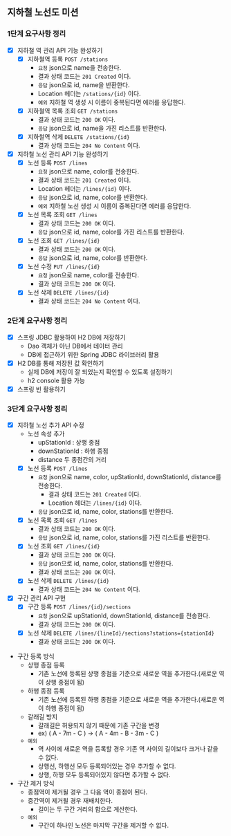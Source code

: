 
## 지하철 노선도 미션
### 1단계 요구사항 정리
- [x] 지하철 역 관리 API 기능 완성하기
  - [x] 지하철역 등록 `POST /stations`
    - `요청` json으로 name을 전송한다. 
    - 결과 상태 코드는 `201 Created` 이다.
    - `응답` json으로 id, name을 반환한다.
    - Location 헤더는 `/stations/{id}` 이다.
    - `예외` 지하철 역 생성 시 이름이 중복된다면 에러를 응답한다.
  - [x] 지하철역 목록 조회 `GET /stations`
    - 결과 상태 코드는 `200 OK` 이다.
    - `응답` json으로 id, name을 가진 리스트를 반환한다.
  - [x] 지하철역 삭제 `DELETE /stations/{id}`
    - 결과 상태 코드는 `204 No Content` 이다.
- [x] 지하철 노선 관리 API 기능 완성하기
  - [x] 노선 등록 `POST /lines`
    - `요청` json으로 name, color를 전송한다.
    - 결과 상태 코드는 `201 Created` 이다.
    - Location 헤더는 `/lines/{id}` 이다.
    - `응답` json으로 id, name, color를 반환한다.
    - `예외` 지하철 노선 생성 시 이름이 중복된다면 에러를 응답한다.
  - [x] 노선 목록 조회 `GET /lines`
    - 결과 상태 코드는 `200 OK` 이다.
    - `응답` json으로 id, name, color를 가진 리스트를 반환한다.
  - [x] 노선 조회 `GET /lines/{id}`
    - 결과 상태 코드는 `200 OK` 이다.
    - `응답` json으로 id, name, color를 반환한다.
  - [x] 노선 수정 `PUT /lines/{id}`
    - `요청` json으로 name, color를 전송한다.
    - 결과 상태 코드는 `200 OK` 이다.
  - [x] 노선 삭제 `DELETE /lines/{id}`
    - 결과 상태 코드는 `204 No Content` 이다.

### 2단계 요구사항 정리
- [x] 스프링 JDBC 활용하여 H2 DB에 저장하기
  - Dao 객체가 아닌 DB에서 데이터 관리
  - DB에 접근하기 위한 Spring JDBC 라이브러리 활용
- [x] H2 DB를 통해 저장된 값 확인하기
  - 실제 DB에 저장이 잘 되었는지 확인할 수 있도록 설정하기
  - h2 console 활용 가능
- [x] 스프링 빈 활용하기

### 3단계 요구사항 정리
- [x] 지하철 노선 추가 API 수정
  - 노선 속성 추가
    - upStationId : 상행 종점 
    - downStationId : 하행 종점 
    - distance 두 종점간의 거리
  - [x] 노선 등록 `POST /lines`
    - `요청` json으로 name, color, upStationId, downStationId, distance를 전송한다.
      - 결과 상태 코드는 `201 Created` 이다.
      - Location 헤더는 `/lines/{id}` 이다.
    - `응답` json으로 id, name, color, stations를 반환한다.
  - [x] 노선 목록 조회 `GET /lines`
    - 결과 상태 코드는 `200 OK` 이다.
    - `응답` json으로 id, name, color, stations를 가진 리스트를 반환한다.
  - [x] 노선 조회 `GET /lines/{id}`
    - 결과 상태 코드는 `200 OK` 이다.
    - `응답` json으로 id, name, color, stations를 반환한다.
    - 결과 상태 코드는 `200 OK` 이다.
  - [x] 노선 삭제 `DELETE /lines/{id}`
    - 결과 상태 코드는 `204 No Content` 이다. 
- [x] 구간 관리 API 구현
  - [x] 구간 등록 `POST /lines/{id}/sections`
    - `요청` json으로 upStationId, downStationId, distance를 전송한다.
    - 결과 상태 코드는 `200 OK` 이다.
  - [x] 노선 삭제 `DELETE /lines/{lineId}/sections?stations={stationId}`
    - 결과 상태 코드는 `200 OK` 이다.
- 구간 등록 방식
  - 상행 종점 등록
    - 기존 노선에 등록된 상행 종점을 기준으로 새로운 역을 추가한다.(새로운 역이 상행 종점이 됨)
  - 하행 종점 등록
    - 기존 노선에 등록된 하행 종점을 기준으로 새로운 역을 추가한다.(새로운 역이 하행 종점이 됨)
  - 갈래길 방지
    - 갈래길은 허용되지 않기 때문에 기존 구간을 변경
    - ex) ( A - 7m - C ) -> ( A - 4m - B - 3m - C )
  - `예외`
    - 역 사이에 새로운 역을 등록할 경우 기존 역 사이의 길이보다 크거나 같을 수 없다.
    - 상행선, 하행선 모두 등록되어있는 경우 추가할 수 없다.
    - 상행, 하행 모두 등록되어있지 않다면 추가할 수 없다.
- 구간 제거 방식
  - 종점역이 제거될 경우 그 다음 역이 종점이 된다.
  - 중간역이 제거될 경우 재배치한다.
    - 길이는 두 구간 거리의 합으로 계산한다.
  - `예외`
    - 구간이 하나인 노선은 마지막 구간을 제거할 수 없다. 
